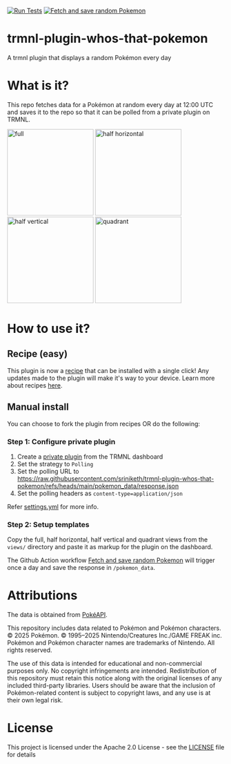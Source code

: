 [![Run Tests](https://github.com/sriniketh/trmnl-plugin-whos-that-pokemon/actions/workflows/test.yml/badge.svg)](https://github.com/sriniketh/trmnl-plugin-whos-that-pokemon/actions/workflows/test.yml)
[![Fetch and save random Pokemon](https://github.com/sriniketh/trmnl-plugin-whos-that-pokemon/actions/workflows/fetch_and_save_pokemon.yml/badge.svg)](https://github.com/sriniketh/trmnl-plugin-whos-that-pokemon/actions/workflows/fetch_and_save_pokemon.yml)

# trmnl-plugin-whos-that-pokemon
A trmnl plugin that displays a random Pokémon every day

# What is it?
This repo fetches data for a Pokémon at random every day at 12:00 UTC and saves it to the repo so that it can be polled from a private plugin on TRMNL.

<img src="https://github.com/user-attachments/assets/ee7beab9-906b-49cf-9248-66ae7f270c27" alt="full" width="200"/> <img src="https://github.com/user-attachments/assets/a4460266-ec73-4901-9f78-77c5766e242d" alt="half horizontal" width="200"/> <img src="https://github.com/user-attachments/assets/3f2e1e89-01eb-4a36-80cd-2ae1e04ed920" alt="half vertical" width="200"/> <img src="https://github.com/user-attachments/assets/2ebbfa96-3029-4d5d-a074-a3221b1d9c70" alt="quadrant" width="200"/>

# How to use it?

## Recipe (easy)

This plugin is now a [recipe](https://usetrmnl.com/recipes/27251/install) that can be installed with a single click! Any updates made to the plugin will make it's way to your device. Learn more about recipes [here](https://help.usetrmnl.com/en/articles/10122094-plugin-recipes).

## Manual install

You can choose to fork the plugin from recipes OR do the following:

### Step 1: Configure private plugin
1. Create a [private plugin](https://usetrmnl.com/plugin_settings?keyname=private_plugin) from the TRMNL dashboard
2. Set the strategy to `Polling`
3. Set the polling URL to https://raw.githubusercontent.com/sriniketh/trmnl-plugin-whos-that-pokemon/refs/heads/main/pokemon_data/response.json
4. Set the polling headers as `content-type=application/json`

Refer [settings.yml](https://github.com/sriniketh/trmnl-plugin-whos-that-pokemon/blob/main/settings.yml) for more info.

### Step 2: Setup templates
Copy the full, half horizontal, half vertical and quadrant views from the `views/` directory and paste it as markup for the plugin on the dashboard.

The Github Action workflow [Fetch and save random Pokemon](https://github.com/sriniketh/trmnl-plugin-whos-that-pokemon/actions/workflows/fetch_and_save_pokemon.yml) will trigger once a day and save the response in `/pokemon_data`.

# Attributions
The data is obtained from [PokéAPI](https://pokeapi.co/).

This repository includes data related to Pokémon and Pokémon characters. 
© 2025 Pokémon. © 1995–2025 Nintendo/Creatures Inc./GAME FREAK inc. Pokémon and Pokémon character names are trademarks of Nintendo. All rights reserved.

The use of this data is intended for educational and non-commercial purposes only. No copyright infringements are intended. Redistribution of this repository must retain this notice along with the original licenses of any included third-party libraries. Users should be aware that the inclusion of Pokémon-related content is subject to copyright laws, and any use is at their own legal risk.

# License
This project is licensed under the Apache 2.0 License - see the [LICENSE](LICENSE) file for details
